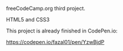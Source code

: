 freeCodeCamp.org third project.

HTML5 and CSS3

This project is already finished in CodePen.io:

https://codepen.io/fazal01/pen/YzwBjdP
